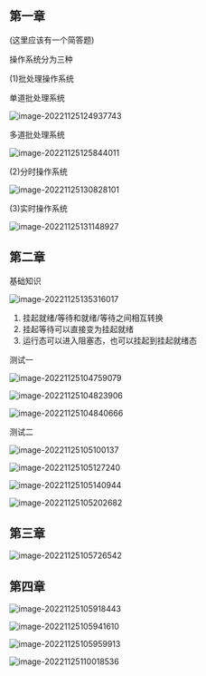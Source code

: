 ## 第一章

(这里应该有一个简答题)

操作系统分为三种

(1)批处理操作系统

单道批处理系统

![image-20221125124937743](C:\Users\NetPunk\AppData\Roaming\Typora\typora-user-images\image-20221125124937743.png)

多道批处理系统

![image-20221125125844011](C:\Users\NetPunk\AppData\Roaming\Typora\typora-user-images\image-20221125125844011.png)

(2)分时操作系统

![image-20221125130828101](C:\Users\NetPunk\AppData\Roaming\Typora\typora-user-images\image-20221125130828101.png)

(3)实时操作系统

 ![image-20221125131148927](C:\Users\NetPunk\AppData\Roaming\Typora\typora-user-images\image-20221125131148927.png)

## 第二章

基础知识

![image-20221125135316017](C:\Users\NetPunk\AppData\Roaming\Typora\typora-user-images\image-20221125135316017.png)

1. 挂起就绪/等待和就绪/等待之间相互转换
2. 挂起等待可以直接变为挂起就绪
3. 运行态可以进入阻塞态，也可以挂起到挂起就绪态



测试一

![image-20221125104759079](C:\Users\NetPunk\AppData\Roaming\Typora\typora-user-images\image-20221125104759079.png)

![image-20221125104823906](C:\Users\NetPunk\AppData\Roaming\Typora\typora-user-images\image-20221125104823906.png)

![image-20221125104840666](C:\Users\NetPunk\AppData\Roaming\Typora\typora-user-images\image-20221125104840666.png)

测试二

![image-20221125105100137](C:\Users\NetPunk\AppData\Roaming\Typora\typora-user-images\image-20221125105100137.png)

![image-20221125105127240](C:\Users\NetPunk\AppData\Roaming\Typora\typora-user-images\image-20221125105127240.png)

![image-20221125105140944](C:\Users\NetPunk\AppData\Roaming\Typora\typora-user-images\image-20221125105140944.png)

![image-20221125105202682](C:\Users\NetPunk\AppData\Roaming\Typora\typora-user-images\image-20221125105202682.png)

## 第三章

![image-20221125105726542](C:\Users\NetPunk\AppData\Roaming\Typora\typora-user-images\image-20221125105726542.png)



## 第四章

![image-20221125105918443](C:\Users\NetPunk\AppData\Roaming\Typora\typora-user-images\image-20221125105918443.png)

![image-20221125105941610](C:\Users\NetPunk\AppData\Roaming\Typora\typora-user-images\image-20221125105941610.png)

![image-20221125105959913](C:\Users\NetPunk\AppData\Roaming\Typora\typora-user-images\image-20221125105959913.png)

![image-20221125110018536](C:\Users\NetPunk\AppData\Roaming\Typora\typora-user-images\image-20221125110018536.png)







